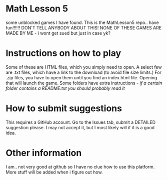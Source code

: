 # Math Lesson 5
some unblocked games I have found.
This is the MathLesson5 repo.. have fun!!!!!! DON'T TELL ANYBODY ABOUT THIS!
NONE OF THESE GAMES ARE MADE BY ME - i wont get sued but just in case yk?
# Instructions on how to play
Some of these are HTML files, which you simply need to open. A select few are .txt files, which have a link to the download (to avoid file size limits.) For .zip files, you have to open them until you find an index.html file. Opening that will launch the game. Some folders have extra instructions - *if a certain folder contains a README.txt you should probably read it*
# How to submit suggestions
This requires a GitHub account. Go to the Issues tab, submit a DETAILED suggestion please. I may not accept it, but I most likely will if it is a good idea.
# Other information
I am.. not very good at github so I have no clue how to use this platform. More stuff will be added when i figure out how.
